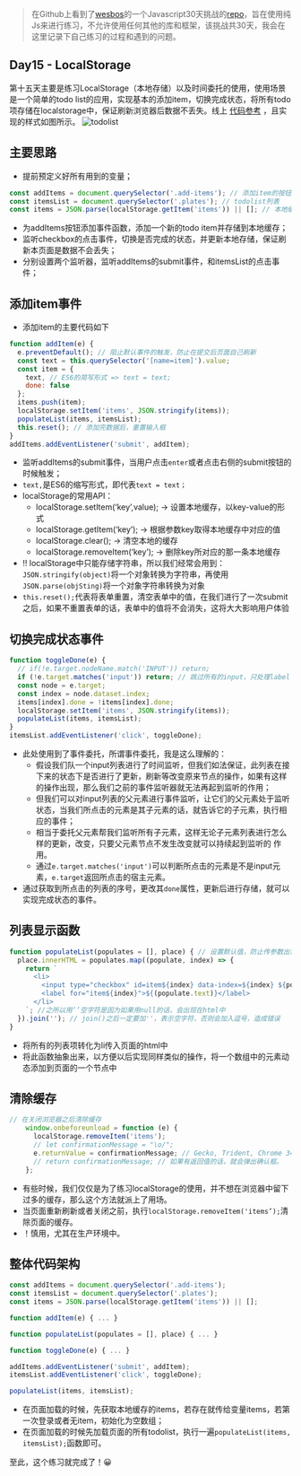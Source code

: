 > 在Github上看到了[wesbos](https://twitter.com/wesbos)的一个Javascript30天挑战的[repo](https://github.com/wesbos/JavaScript30)，旨在使用纯Js来进行练习，不允许使用任何其他的库和框架，该挑战共30天，我会在这里记录下自己练习的过程和遇到的问题。

## Day15 - LocalStorage

第十五天主要是练习LocalStorage（本地存储）以及时间委托的使用，使用场景是一个简单的todo list的应用，实现基本的添加item，切换完成状态，将所有todo项存储在localstorage中，保证刷新浏览器后数据不丢失。线上 [代码参考](http://htmlpreview.github.io/?https://github.com/winar-jin/JavaScript30-Challenge/blob/master/15%20-%20LocalStorage/index.html) ，且实现的样式如图所示。
![todolist](http://7xss68.com1.z0.glb.clouddn.com/blog/post/todolist.png)
## 主要思路
* 提前预定义好所有用到的变量；
```Javascript
const addItems = document.querySelector('.add-items'); // 添加item的按钮
const itemsList = document.querySelector('.plates'); // todolist列表
const items = JSON.parse(localStorage.getItem('items')) || []; // 本地缓存的所有todoitem
```
* 为addItems按钮添加事件函数，添加一个新的todo item并存储到本地缓存；
* 监听checkbox的点击事件，切换是否完成的状态，并更新本地存储，保证刷新本页面是数据不会丢失；
* 分别设置两个监听器，监听addItems的submit事件，和itemsList的点击事件；

## 添加item事件
* 添加item的主要代码如下

```Javascript
function addItem(e) {
  e.preventDefault(); // 阻止默认事件的触发，防止在提交后页面自己刷新
  const text = this.querySelector('[name=item]').value;
  const item = {
    text, // ES6的简写形式 => text = text;
    done: false
  };
  items.push(item);
  localStorage.setItem('items', JSON.stringify(items));
  populateList(items, itemsList);
  this.reset(); // 添加完数据后，重置输入框      
}
addItems.addEventListener('submit', addItem);
```
* 监听addItems的submit事件，当用户点击`enter`或者点击右侧的submit按钮的时候触发；
* `text,`是ES6的缩写形式，即代表`text = text；`
* localStorage的常用API：
	* localStorage.setItem(‘key’,value); -> 设置本地缓存，以key-value的形式
	* localStorage.getItem(‘key’); -> 根据参数key取得本地缓存中对应的值
	* localStorage.clear();  -> 清空本地的缓存
	* localStorage.removeItem(‘key’); -> 删除key所对应的那一条本地缓存
* ‼ localStorage中只能存储字符串，所以我们经常会用到： `JSON.stringify(object)`将一个对象转换为字符串，再使用`JSON.parse(objSting)`将一个对象字符串转换为对象
* `this.reset();`代表将表单重置，清空表单中的值，在我们进行了一次submit之后，如果不重置表单的话，表单中的值将不会消失，这将大大影响用户体验

## 切换完成状态事件
```Javascript
function toggleDone(e) {
  // if(!e.target.nodeName.match('INPUT')) return;
  if (!e.target.matches('input')) return; // 跳过所有的input，只处理label
  const node = e.target;
  const index = node.dataset.index;
  items[index].done = !items[index].done;
  localStorage.setItem('items', JSON.stringify(items));
  populateList(items, itemsList);
}
itemsList.addEventListener('click', toggleDone);
```
* 此处使用到了事件委托，所谓事件委托，我是这么理解的：
	* 假设我们队一个input列表进行了时间监听，但我们如法保证，此列表在接下来的状态下是否进行了更新，刷新等改变原来节点的操作，如果有这样的操作出现，那么我们之前的事件监听器就无法再起到监听的作用；
	* 但我们可以对input列表的父元素进行事件监听，让它们的父元素处于监听状态，当我们所点击的元素是其子元素的话，就告诉它的子元素，执行相应的事件；
	* 相当于委托父元素帮我们监听所有子元素，这样无论子元素列表进行怎么样的更新，改变，只要父元素节点不发生改变就可以持续起到监听的 作用。
	* 通过`e.target.matches('input')`可以判断所点击的元素是不是input元素，`e.target`返回所点击的宿主元素。
* 通过获取到所点击的列表的序号，更改其`done`属性，更新后进行存储，就可以实现完成状态的事件。

## 列表显示函数
```Javascript
function populateList(populates = [], place) { // 设置默认值，防止传参数出错的时候crash
  place.innerHTML = populates.map((populate, index) => {
    return `
      <li>
        <input type="checkbox" id=item${index} data-index=${index} ${populate.done ? 'checked' : ''}>
        <label for="item${index}">${(populate.text)}</label>
      </li>
    `; //之所以用‘’空字符是因为如果用null的话，会出现在html中
  }).join(''); // join()之后一定要加''，表示空字符，否则会加入逗号，造成错误  
}
```
* 将所有的列表项转化为li传入页面的html中
* 将此函数抽象出来，以方便以后实现同样类似的操作，将一个数组中的元素动态添加到页面的一个节点中

## 清除缓存
```Javascript
// 在关闭浏览器之后清除缓存
    window.onbeforeunload = function (e) {
      localStorage.removeItem('items');
      // let confirmationMessage = "\o/";
      e.returnValue = confirmationMessage; // Gecko, Trident, Chrome 34+
      // return confirmationMessage; // 如果有返回值的话，就会弹出确认框。
    };
```
* 有些时候，我们仅仅是为了练习localStorage的使用，并不想在浏览器中留下过多的缓存，那么这个方法就派上了用场。
* 当页面重新刷新或者关闭之前，执行`localStorage.removeItem('items’);`清除页面的缓存。
* ！慎用，尤其在生产环境中。

## 整体代码架构
```Javascript
const addItems = document.querySelector('.add-items');
const itemsList = document.querySelector('.plates');
const items = JSON.parse(localStorage.getItem('items')) || [];

function addItem(e) { ... }

function populateList(populates = [], place) { ... }

function toggleDone(e) { ... }

addItems.addEventListener('submit', addItem);
itemsList.addEventListener('click', toggleDone);

populateList(items, itemsList);
```
* 在页面加载的时候，先获取本地缓存的items，若存在就传给变量items，若第一次登录或者无item，初始化为空数组；
* 在页面加载的时候先加载页面的所有todolist，执行一遍`populateList(items, itemsList);`函数即可。

至此，这个练习就完成了！😀
